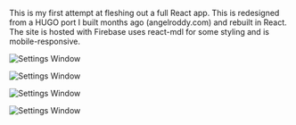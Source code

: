 This is my first attempt at fleshing out a full React app. This is redesigned from a HUGO port I built months ago (angelroddy.com) and rebuilt in React. The site is hosted with Firebase uses react-mdl for some styling and is mobile-responsive.

![Settings Window](https://res.cloudinary.com/angelrodriguez/image/upload/v1548035107/home-port.png)


![Settings Window](https://res.cloudinary.com/angelrodriguez/image/upload/v1548035107/resume-port.png)


![Settings Window](https://res.cloudinary.com/angelrodriguez/image/upload/v1548035107/projects-port.png)


![Settings Window](https://res.cloudinary.com/angelrodriguez/image/upload/v1548212045/contact-port.png)


